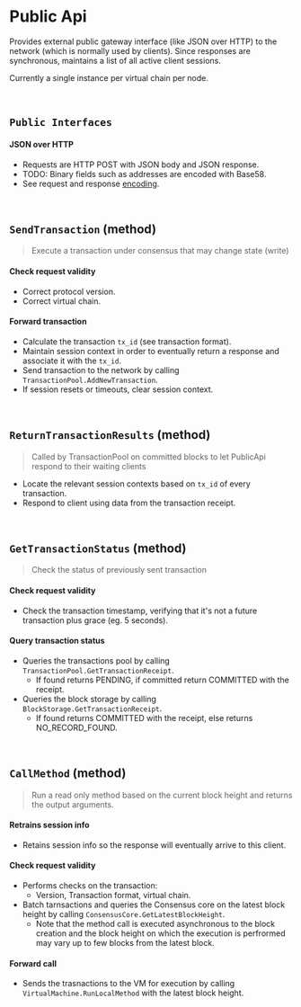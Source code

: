 # Public Api

Provides external public gateway interface (like JSON over HTTP) to the network (which is normally used by clients).
Since responses are synchronous, maintains a list of all active client sessions.

Currently a single instance per virtual chain per node.

&nbsp;
## `Public Interfaces`

#### JSON over HTTP
* Requests are HTTP POST with JSON body and JSON response.
* TODO: Binary fields such as addresses are encoded with Base58.
* See request and response [encoding](../../interfaces/protocol/encoding/public-api/json-over-http.md).

&nbsp;
## `SendTransaction` (method) <!-- pass 1 -->

> Execute a transaction under consensus that may change state (write)

#### Check request validity
* Correct protocol version.
* Correct virtual chain.

#### Forward transaction
* Calculate the transaction `tx_id` (see transaction format).
* Maintain session context in order to eventually return a response and associate it with the `tx_id`.
* Send transaction to the network by calling `TransactionPool.AddNewTransaction`.
* If session resets or timeouts, clear session context.

&nbsp;
## `ReturnTransactionResults` (method) <!-- pass 1 -->

> Called by TransactionPool on committed blocks to let PublicApi respond to their waiting clients

* Locate the relevant session contexts based on `tx_id` of every transaction.
* Respond to client using data from the transaction receipt.

&nbsp;
## `GetTransactionStatus` (method)

> Check the status of previously sent transaction

#### Check request validity
* Check the transaction timestamp, verifying that it's not a future transaction plus grace (eg. 5 seconds).

#### Query transaction status
* Queries the transactions pool by calling `TransactionPool.GetTransactionReceipt`.
  * If found returns PENDING, if committed return COMMITTED with the receipt.
* Queries the block storage by calling `BlockStorage.GetTransactionReceipt`.
  * If found returns COMMITTED with the receipt, else returns NO_RECORD_FOUND.

&nbsp;
## `CallMethod` (method)

> Run a read only method based on the current block height and returns the output arguments.

#### Retrains session info
  * Retains session info so the response will eventually arrive to this client.

#### Check request validity
* Performs checks on the transaction:
  * Version, Transaction format, virtual chain.
* Batch tarnsactions and queries the Consensus core on the latest block height by calling `ConsensusCore.GetLatestBlockHeight`.
  * Note that the method call is executed asynchronous to the block creation and the block height on which the execution is perfrormed may vary up to few blocks from the latest block.

#### Forward call
* Sends the trasnactions to the VM for execution by calling `VirtualMachine.RunLocalMethod` with the latest block height.
